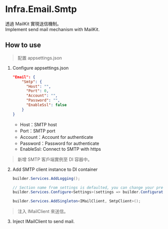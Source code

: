 # Infra.Email.Smtp

透過 MailKit 實現送信機制。  
Implement send mail mechanism with MailKit.

## How to use

> 配置 appsettings.json

1. Configure appsettings.json

    ```json
    "Email": {
        "Smtp": {
          "Host": "",
          "Port": 0,
          "Account": "",
          "Password": "",
          "EnableSsl": false
        }
    }
    ```

    - Host：SMTP host
    - Port：SMTP port
    - Account：Account for authenticate
    - Password：Password for authenticate
    - EnableSsl: Connect to SMTP with https

> 新增 SMTP 客戶端實例至 DI 容器中。

2. Add SMTP client instance to DI container

    ```csharp
    builder.Services.AddLogging();

    // Section name from settings is defaulted, you can change your prefer naming, but field structure must be the same!
    builder.Services.Configure<Settings>(settings => builder.Configuration.GetSection(Settings.SectionName).Bind(settings));

    builder.Services.AddSingleton<IMailClient, SmtpClient>();
    ```

> 注入 IMailClient 來送信。

3. Inject IMailClient to send mail.
